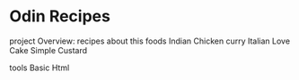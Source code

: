 # Odin Recipes

project Overview:
 recipes about this foods
  Indian Chicken curry
  Italian Love Cake
  Simple Custard

tools
 Basic Html